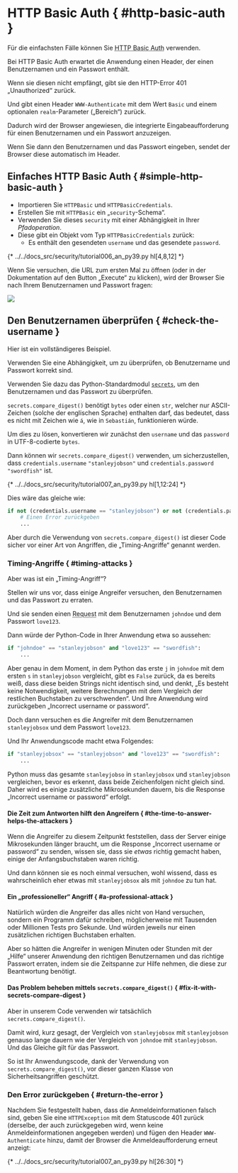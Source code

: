 # HTTP Basic Auth { #http-basic-auth }

Für die einfachsten Fälle können Sie <abbr title="HTTP-Basisauthentifizierung">HTTP Basic Auth</abbr> verwenden.

Bei HTTP Basic Auth erwartet die Anwendung einen Header, der einen Benutzernamen und ein Passwort enthält.

Wenn sie diesen nicht empfängt, gibt sie den HTTP-Error 401 „Unauthorized“ zurück.

Und gibt einen Header `WWW-Authenticate` mit dem Wert `Basic` und einem optionalen `realm`-Parameter („Bereich“) zurück.

Dadurch wird der Browser angewiesen, die integrierte Eingabeaufforderung für einen Benutzernamen und ein Passwort anzuzeigen.

Wenn Sie dann den Benutzernamen und das Passwort eingeben, sendet der Browser diese automatisch im Header.

## Einfaches HTTP Basic Auth { #simple-http-basic-auth }

* Importieren Sie `HTTPBasic` und `HTTPBasicCredentials`.
* Erstellen Sie mit `HTTPBasic` ein „`security`-Schema“.
* Verwenden Sie dieses `security` mit einer Abhängigkeit in Ihrer *Pfadoperation*.
* Diese gibt ein Objekt vom Typ `HTTPBasicCredentials` zurück:
    * Es enthält den gesendeten `username` und das gesendete `password`.

{* ../../docs_src/security/tutorial006_an_py39.py hl[4,8,12] *}

Wenn Sie versuchen, die URL zum ersten Mal zu öffnen (oder in der Dokumentation auf den Button „Execute“ zu klicken), wird der Browser Sie nach Ihrem Benutzernamen und Passwort fragen:

<img src="/img/tutorial/security/image12.png">

## Den Benutzernamen überprüfen { #check-the-username }

Hier ist ein vollständigeres Beispiel.

Verwenden Sie eine Abhängigkeit, um zu überprüfen, ob Benutzername und Passwort korrekt sind.

Verwenden Sie dazu das Python-Standardmodul <a href="https://docs.python.org/3/library/secrets.html" class="external-link" target="_blank">`secrets`</a>, um den Benutzernamen und das Passwort zu überprüfen.

`secrets.compare_digest()` benötigt `bytes` oder einen `str`, welcher nur ASCII-Zeichen (solche der englischen Sprache) enthalten darf, das bedeutet, dass es nicht mit Zeichen wie `á`, wie in `Sebastián`, funktionieren würde.

Um dies zu lösen, konvertieren wir zunächst den `username` und das `password` in UTF-8-codierte `bytes`.

Dann können wir `secrets.compare_digest()` verwenden, um sicherzustellen, dass `credentials.username` `"stanleyjobson"` und `credentials.password` `"swordfish"` ist.

{* ../../docs_src/security/tutorial007_an_py39.py hl[1,12:24] *}

Dies wäre das gleiche wie:

```Python
if not (credentials.username == "stanleyjobson") or not (credentials.password == "swordfish"):
    # Einen Error zurückgeben
    ...
```

Aber durch die Verwendung von `secrets.compare_digest()` ist dieser Code sicher vor einer Art von Angriffen, die „Timing-Angriffe“ genannt werden.

### Timing-Angriffe { #timing-attacks }

Aber was ist ein „Timing-Angriff“?

Stellen wir uns vor, dass einige Angreifer versuchen, den Benutzernamen und das Passwort zu erraten.

Und sie senden einen <abbr title="Request – Anfrage: Daten, die der Client zum Server sendet">Request</abbr> mit dem Benutzernamen `johndoe` und dem Passwort `love123`.

Dann würde der Python-Code in Ihrer Anwendung etwa so aussehen:

```Python
if "johndoe" == "stanleyjobson" and "love123" == "swordfish":
    ...
```

Aber genau in dem Moment, in dem Python das erste `j` in `johndoe` mit dem ersten `s` in `stanleyjobson` vergleicht, gibt es `False` zurück, da es bereits weiß, dass diese beiden Strings nicht identisch sind, und denkt, „Es besteht keine Notwendigkeit, weitere Berechnungen mit dem Vergleich der restlichen Buchstaben zu verschwenden“. Und Ihre Anwendung wird zurückgeben „Incorrect username or password“.

Doch dann versuchen es die Angreifer mit dem Benutzernamen `stanleyjobsox` und dem Passwort `love123`.

Und Ihr Anwendungscode macht etwa Folgendes:

```Python
if "stanleyjobsox" == "stanleyjobson" and "love123" == "swordfish":
    ...
```

Python muss das gesamte `stanleyjobso` in `stanleyjobsox` und `stanleyjobson` vergleichen, bevor es erkennt, dass beide Zeichenfolgen nicht gleich sind. Daher wird es einige zusätzliche Mikrosekunden dauern, bis die Response „Incorrect username or password“ erfolgt.

#### Die Zeit zum Antworten hilft den Angreifern { #the-time-to-answer-helps-the-attackers }

Wenn die Angreifer zu diesem Zeitpunkt feststellen, dass der Server einige Mikrosekunden länger braucht, um die Response „Incorrect username or password“ zu senden, wissen sie, dass sie _etwas_ richtig gemacht haben, einige der Anfangsbuchstaben waren richtig.

Und dann können sie es noch einmal versuchen, wohl wissend, dass es wahrscheinlich eher etwas mit `stanleyjobsox` als mit `johndoe` zu tun hat.

#### Ein „professioneller“ Angriff { #a-professional-attack }

Natürlich würden die Angreifer das alles nicht von Hand versuchen, sondern ein Programm dafür schreiben, möglicherweise mit Tausenden oder Millionen Tests pro Sekunde. Und würden jeweils nur einen zusätzlichen richtigen Buchstaben erhalten.

Aber so hätten die Angreifer in wenigen Minuten oder Stunden mit der „Hilfe“ unserer Anwendung den richtigen Benutzernamen und das richtige Passwort erraten, indem sie die Zeitspanne zur Hilfe nehmen, die diese zur Beantwortung benötigt.

#### Das Problem beheben mittels `secrets.compare_digest()` { #fix-it-with-secrets-compare-digest }

Aber in unserem Code verwenden wir tatsächlich `secrets.compare_digest()`.

Damit wird, kurz gesagt, der Vergleich von `stanleyjobsox` mit `stanleyjobson` genauso lange dauern wie der Vergleich von `johndoe` mit `stanleyjobson`. Und das Gleiche gilt für das Passwort.

So ist Ihr Anwendungscode, dank der Verwendung von `secrets.compare_digest()`, vor dieser ganzen Klasse von Sicherheitsangriffen geschützt.

### Den Error zurückgeben { #return-the-error }

Nachdem Sie festgestellt haben, dass die Anmeldeinformationen falsch sind, geben Sie eine `HTTPException` mit dem Statuscode 401 zurück (derselbe, der auch zurückgegeben wird, wenn keine Anmeldeinformationen angegeben werden) und fügen den Header `WWW-Authenticate` hinzu, damit der Browser die Anmeldeaufforderung erneut anzeigt:

{* ../../docs_src/security/tutorial007_an_py39.py hl[26:30] *}
